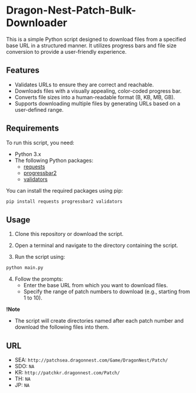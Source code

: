 # Dragon-Nest-Patch-Bulk-Downloader
This is a simple Python script designed to download files from a specified base URL in a structured manner. It utilizes progress bars and file size conversion to provide a user-friendly experience.

## Features

- Validates URLs to ensure they are correct and reachable.
- Downloads files with a visually appealing, color-coded progress bar.
- Converts file sizes into a human-readable format (B, KB, MB, GB).
- Supports downloading multiple files by generating URLs based on a user-defined range.

## Requirements

To run this script, you need:

- Python 3.x
- The following Python packages:
  - [requests]()
  - [progressbar2](https://progressbar-2.readthedocs.io/en/latest/)
  - [validators](https://validators.readthedocs.io/en/latest/)

You can install the required packages using pip:

```bash
pip install requests progressbar2 validators
```

## Usage

1. Clone this repository or download the script.

2. Open a terminal and navigate to the directory containing the script.

3. Run the script using:
```bash
python main.py
```
4. Follow the prompts:
   - Enter the base URL from which you want to download files.
   - Specify the range of patch numbers to download (e.g., starting from 1 to 10).

**!Note**
- The script will create directories named after each patch number and download the following files into them.

## URL

- SEA: `http://patchsea.dragonnest.com/Game/DragonNest/Patch/`
- SDO: `NA`
- KR: `http://patchkr.dragonnest.com/Patch/`
- TH: `NA`
- JP: `NA`
